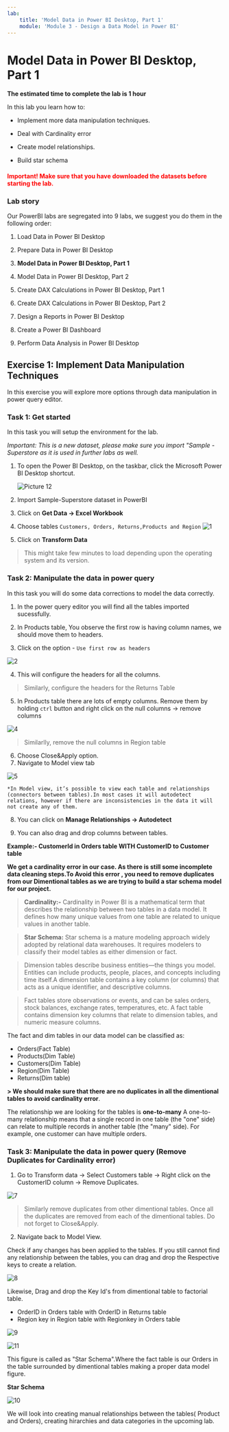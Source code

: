 ```yaml
---
lab:
    title: 'Model Data in Power BI Desktop, Part 1'
    module: 'Module 3 - Design a Data Model in Power BI'
---
```



# **Model Data in Power BI Desktop, Part 1**

**The estimated time to complete the lab is 1 hour**


In this lab you learn how to:

- Implement more data manipulation techniques.

- Deal with Cardinality error

- Create model relationships.

- Build star schema


<h4><span style="color:red;">Important! Make sure that you have downloaded the datasets before starting the lab.</span></h4>


### **Lab story**

Our PowerBI labs are segregated into 9 labs, we suggest you do them in the following order:

1. Load Data in Power BI Desktop

2. Prepare Data in Power BI Desktop

3. **Model Data in Power BI Desktop, Part 1**

4. Model Data in Power BI Desktop, Part 2

5. Create DAX Calculations in Power BI Desktop, Part 1

6. Create DAX Calculations in Power BI Desktop, Part 2

7. Design a Reports in Power BI Desktop

8. Create a Power BI Dashboard

9. Perform Data Analysis in Power BI Desktop


## **Exercise 1: Implement Data Manipulation Techniques**

In this exercise you will explore more options through data manipulation in power query editor.

### **Task 1: Get started**

In this task you will setup the environment for the lab.

*Important: This is a new dataset, please make sure you import "Sample - Superstore as it is used in further labs as well.*

1. To open the Power BI Desktop, on the taskbar, click the Microsoft Power BI Desktop shortcut.

    ![Picture 12](Linked_image_Files/03-configure-data-model-in-power-bi-desktop_image1.png)

2. Import Sample-Superstore dataset in PowerBI

3. Click on **Get Data -> Excel Workbook**

4. Choose tables `Customers, Orders, Returns,Products and Region`
![1](https://github.com/Neha-Chiluka/power-bi-next-level/blob/master/Images/loadtablesSS.jpg?raw=true "1")

5. Click on **Transform Data**

> This might take few minutes to load depending upon the operating system and its version.

### **Task 2: Manipulate the data in power query**

In this task you will do some data corrections to model the data correctly. 

1. In the power query editor you will find all the tables imported sucessfully.

2. In Products table, You observe the first row is having column names, we should move them to headers.

3. Click on the option - `Use first row as headers`
   
![2](https://github.com/Neha-Chiluka/power-bi-next-level/blob/master/Images/observerowheaders.jpg?raw=true "2")

4. This will configure the headers for all the columns.

> Similarly, configure the headers for the Returns Table

5. In Products table there are lots of empty columns. Remove them by holding `ctrl` button and right click on the null columns -> remove columns

![4](https://github.com/Neha-Chiluka/power-bi-next-level/blob/master/Images/removecolumn.jpg?raw=true "4")

> Similarlly, remove the null columns in Region table

6. Choose Close&Apply option.
7. Navigate to Model view tab

![5](https://github.com/Neha-Chiluka/power-bi-next-level/blob/master/Images/modelview.jpg?raw=true "5")

	*In Model view, it’s possible to view each table and relationships (connectors between tables).In most cases it will autodetect relations, however if there are inconsistencies in the data it will not create any of them.

8. You can click on **Manage Relationships -> Autodetect**

9. You can also drag and drop columns between tables.
    
**Example:- CustomerId in Orders table WITH CustomerID to Customer table**

**We get a cardinality error in our case. As there is still some incomplete data cleaning steps.To Avoid this error , you need to remove duplicates from our Dimentional tables as we are trying to build a star schema model for our project.**

> **Cardinality:-**
Cardinality in Power BI is a mathematical term that describes the relationship between two tables in a data model. It defines how many unique values from one table are related to unique values in another table.

> **Star Schema:**
Star schema is a mature modeling approach widely adopted by relational data warehouses. It requires modelers to classify their model tables as either dimension or fact.

> Dimension tables describe business entities—the things you model. Entities can include products, people, places, and concepts including time itself.A dimension table contains a key column (or columns) that acts as a unique identifier, and descriptive columns.

> Fact tables store observations or events, and can be sales orders, stock balances, exchange rates, temperatures, etc. A fact table contains dimension key columns that relate to dimension tables, and numeric measure columns.

The fact and dim tables in our data model can be classified as:
- Orders(Fact Table)
- Products(Dim Table)
- Customers(Dim Table)
- Region(Dim Table)
- Returns(Dim table)

**> We should make sure that there are no duplicates in all the dimentional tables to avoid cardinality error**.

The relationship we are looking for the tables is  **one-to-many** 
 A one-to-many relationship means that a single record in one table (the "one" side) can relate to multiple records in another table (the "many" side). For example, one customer can have multiple orders.


### **Task 3: Manipulate the data in power query (Remove Duplicates for Cardinality error)**

1. Go to Transform data -> Select Customers table -> Right click on the CustomerID column -> Remove Duplicates.

![7](https://github.com/Neha-Chiluka/power-bi-next-level/blob/master/Images/removeduplicates.jpg?raw=true "7")

> Similarly remove duplicates from  other dimentional tables.
Once all the duplicates are removed from each of the dimentional tables. Do not forget to Close&Apply.


2. Navigate back to Model View.

Check if any changes has been applied to the tables. If you still cannot find any relationship between the tables, you can drag and drop the Respective keys to create a relation.

![8](https://github.com/Neha-Chiluka/power-bi-next-level/blob/master/Images/cid.jpg?raw=true "8")

Likewise, Drag and drop the Key Id's from dimentional table to factorial table.
- OrderID in Orders table with OrderID in Returns table
- Region key in Region table with Regionkey in Orders table

![9](https://github.com/Neha-Chiluka/power-bi-next-level/blob/master/Images/oid.jpg?raw=true "9")

![11](https://github.com/Neha-Chiluka/power-bi-next-level/blob/master/Images/region.jpg?raw=true "11")


This figure is called as "Star Schema".Where the fact table is our Orders in the table surrounded by dimentional tables making a proper data model figure.

**Star Schema**

![10](https://github.com/Neha-Chiluka/power-bi-next-level/blob/master/Images/starss.jpg?raw=true "10")

We will look into creating manual relationships between the tables( Product and Orders), creating hirarchies and data categories in the upcoming lab.

